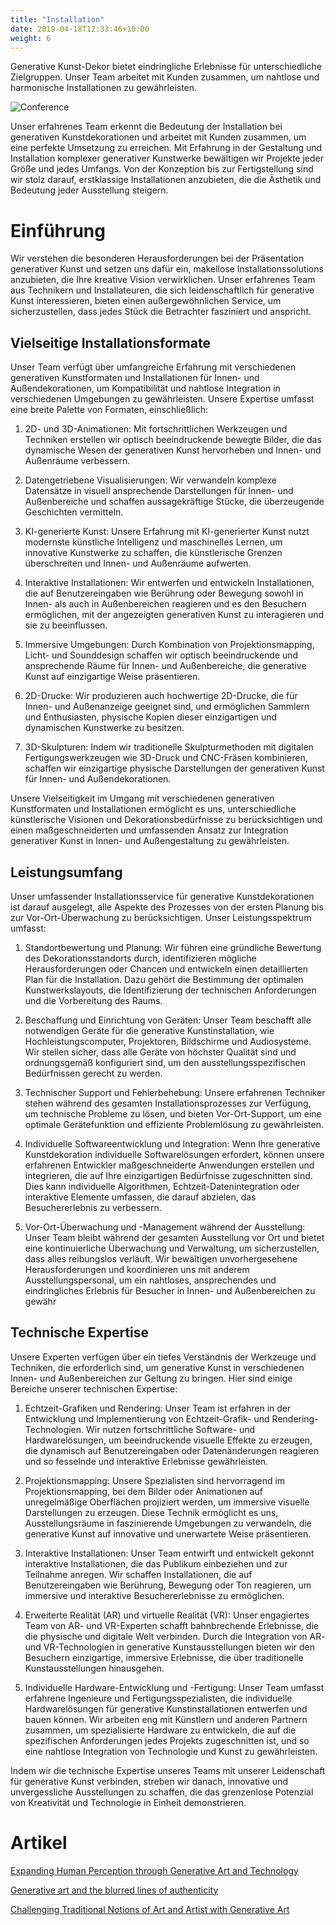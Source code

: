 ```yaml
---
title: "Installation"
date: 2019-04-18T12:33:46+10:00
weight: 6
---
```


Generative Kunst-Dekor bietet eindringliche Erlebnisse für unterschiedliche Zielgruppen. Unser Team arbeitet mit Kunden zusammen, um nahtlose und harmonische Installationen zu gewährleisten.

![Conference](/images/illustrations/conference.png)

Unser erfahrenes Team erkennt die Bedeutung der Installation bei generativen Kunstdekorationen und arbeitet mit Kunden zusammen, um eine perfekte Umsetzung zu erreichen. Mit Erfahrung in der Gestaltung und Installation komplexer generativer Kunstwerke bewältigen wir Projekte jeder Größe und jedes Umfangs. Von der Konzeption bis zur Fertigstellung sind wir stolz darauf, erstklassige Installationen anzubieten, die die Ästhetik und Bedeutung jeder Ausstellung steigern.

# Einführung

Wir verstehen die besonderen Herausforderungen bei der Präsentation generativer Kunst und setzen uns dafür ein, makellose Installationssolutions anzubieten, die Ihre kreative Vision verwirklichen. Unser erfahrenes Team aus Technikern und Installateuren, die sich leidenschaftlich für generative Kunst interessieren, bieten einen außergewöhnlichen Service, um sicherzustellen, dass jedes Stück die Betrachter fasziniert und anspricht.

## Vielseitige Installationsformate

Unser Team verfügt über umfangreiche Erfahrung mit verschiedenen generativen Kunstformaten und Installationen für Innen- und Außendekorationen, um Kompatibilität und nahtlose Integration in verschiedenen Umgebungen zu gewährleisten. Unsere Expertise umfasst eine breite Palette von Formaten, einschließlich:

1. 2D- und 3D-Animationen: Mit fortschrittlichen Werkzeugen und Techniken erstellen wir optisch beeindruckende bewegte Bilder, die das dynamische Wesen der generativen Kunst hervorheben und Innen- und Außenräume verbessern.

2. Datengetriebene Visualisierungen: Wir verwandeln komplexe Datensätze in visuell ansprechende Darstellungen für Innen- und Außenbereiche und schaffen aussagekräftige Stücke, die überzeugende Geschichten vermitteln.

3. KI-generierte Kunst: Unsere Erfahrung mit KI-generierter Kunst nutzt modernste künstliche Intelligenz und maschinelles Lernen, um innovative Kunstwerke zu schaffen, die künstlerische Grenzen überschreiten und Innen- und Außenräume aufwerten.

4. Interaktive Installationen: Wir entwerfen und entwickeln Installationen, die auf Benutzereingaben wie Berührung oder Bewegung sowohl in Innen- als auch in Außenbereichen reagieren und es den Besuchern ermöglichen, mit der angezeigten generativen Kunst zu interagieren und sie zu beeinflussen.

5. Immersive Umgebungen: Durch Kombination von Projektionsmapping, Licht- und Sounddesign schaffen wir optisch beeindruckende und ansprechende Räume für Innen- und Außenbereiche, die generative Kunst auf einzigartige Weise präsentieren.

6. 2D-Drucke: Wir produzieren auch hochwertige 2D-Drucke, die für Innen- und Außenanzeige geeignet sind, und ermöglichen Sammlern und Enthusiasten, physische Kopien dieser einzigartigen und dynamischen Kunstwerke zu besitzen.

7. 3D-Skulpturen: Indem wir traditionelle Skulpturmethoden mit digitalen Fertigungswerkzeugen wie 3D-Druck und CNC-Fräsen kombinieren, schaffen wir einzigartige physische Darstellungen der generativen Kunst für Innen- und Außendekorationen.

Unsere Vielseitigkeit im Umgang mit verschiedenen generativen Kunstformaten und Installationen ermöglicht es uns, unterschiedliche künstlerische Visionen und Dekorationsbedürfnisse zu berücksichtigen und einen maßgeschneiderten und umfassenden Ansatz zur Integration generativer Kunst in Innen- und Außengestaltung zu gewährleisten.

## Leistungsumfang

Unser umfassender Installationsservice für generative Kunstdekorationen ist darauf ausgelegt, alle Aspekte des Prozesses von der ersten Planung bis zur Vor-Ort-Überwachung zu berücksichtigen. Unser Leistungsspektrum umfasst:

1. Standortbewertung und Planung: Wir führen eine gründliche Bewertung des Dekorationsstandorts durch, identifizieren mögliche Herausforderungen oder Chancen und entwickeln einen detaillierten Plan für die Installation. Dazu gehört die Bestimmung der optimalen Kunstwerkslayouts, die Identifizierung der technischen Anforderungen und die Vorbereitung des Raums.

2. Beschaffung und Einrichtung von Geräten: Unser Team beschafft alle notwendigen Geräte für die generative Kunstinstallation, wie Hochleistungscomputer, Projektoren, Bildschirme und Audiosysteme. Wir stellen sicher, dass alle Geräte von höchster Qualität sind und ordnungsgemäß konfiguriert sind, um den ausstellungsspezifischen Bedürfnissen gerecht zu werden.

3. Technischer Support und Fehlerbehebung: Unsere erfahrenen Techniker stehen während des gesamten Installationsprozesses zur Verfügung, um technische Probleme zu lösen, und bieten Vor-Ort-Support, um eine optimale Gerätefunktion und effiziente Problemlösung zu gewährleisten.

4. Individuelle Softwareentwicklung und Integration: Wenn Ihre generative Kunstdekoration individuelle Softwarelösungen erfordert, können unsere erfahrenen Entwickler maßgeschneiderte Anwendungen erstellen und integrieren, die auf Ihre einzigartigen Bedürfnisse zugeschnitten sind. Dies kann individuelle Algorithmen, Echtzeit-Datenintegration oder interaktive Elemente umfassen, die darauf abzielen, das Besuchererlebnis zu verbessern.

5. Vor-Ort-Überwachung und -Management während der Ausstellung: Unser Team bleibt während der gesamten Ausstellung vor Ort und bietet eine kontinuierliche Überwachung und Verwaltung, um sicherzustellen, dass alles reibungslos verläuft. Wir bewältigen unvorhergesehene Herausforderungen und koordinieren uns mit anderem Ausstellungspersonal, um ein nahtloses, ansprechendes und eindringliches Erlebnis für Besucher in Innen- und Außenbereichen zu gewähr

## Technische Expertise

Unsere Experten verfügen über ein tiefes Verständnis der Werkzeuge und Techniken, die erforderlich sind, um generative Kunst in verschiedenen Innen- und Außenbereichen zur Geltung zu bringen. Hier sind einige Bereiche unserer technischen Expertise:

1. Echtzeit-Grafiken und Rendering: Unser Team ist erfahren in der Entwicklung und Implementierung von Echtzeit-Grafik- und Rendering-Technologien. Wir nutzen fortschrittliche Software- und Hardwarelösungen, um beeindruckende visuelle Effekte zu erzeugen, die dynamisch auf Benutzereingaben oder Datenänderungen reagieren und so fesselnde und interaktive Erlebnisse gewährleisten.

2. Projektionsmapping: Unsere Spezialisten sind hervorragend im Projektionsmapping, bei dem Bilder oder Animationen auf unregelmäßige Oberflächen projiziert werden, um immersive visuelle Darstellungen zu erzeugen. Diese Technik ermöglicht es uns, Ausstellungsräume in faszinierende Umgebungen zu verwandeln, die generative Kunst auf innovative und unerwartete Weise präsentieren.

3. Interaktive Installationen: Unser Team entwirft und entwickelt gekonnt interaktive Installationen, die das Publikum einbeziehen und zur Teilnahme anregen. Wir schaffen Installationen, die auf Benutzereingaben wie Berührung, Bewegung oder Ton reagieren, um immersive und interaktive Besuchererlebnisse zu ermöglichen.

4. Erweiterte Realität (AR) und virtuelle Realität (VR): Unser engagiertes Team von AR- und VR-Experten schafft bahnbrechende Erlebnisse, die die physische und digitale Welt verbinden. Durch die Integration von AR- und VR-Technologien in generative Kunstausstellungen bieten wir den Besuchern einzigartige, immersive Erlebnisse, die über traditionelle Kunstausstellungen hinausgehen.

5. Individuelle Hardware-Entwicklung und -Fertigung: Unser Team umfasst erfahrene Ingenieure und Fertigungsspezialisten, die individuelle Hardwarelösungen für generative Kunstinstallationen entwerfen und bauen können. Wir arbeiten eng mit Künstlern und anderen Partnern zusammen, um spezialisierte Hardware zu entwickeln, die auf die spezifischen Anforderungen jedes Projekts zugeschnitten ist, und so eine nahtlose Integration von Technologie und Kunst zu gewährleisten.

Indem wir die technische Expertise unseres Teams mit unserer Leidenschaft für generative Kunst verbinden, streben wir danach, innovative und unvergessliche Ausstellungen zu schaffen, die das grenzenlose Potenzial von Kreativität und Technologie in Einheit demonstrieren.

# Artikel

[Expanding Human Perception through Generative Art and Technology](https://medium.com/generatedart/expanding-human-perception-through-generative-art-and-technology-dd0338f9787d)

[Generative art and the blurred lines of authenticity](https://medium.com/generatedart/generative-art-and-the-blurred-lines-of-authenticity-80d5417d8c03)

[Challenging Traditional Notions of Art and Artist with Generative Art](https://medium.com/generatedart/challenging-traditional-notions-of-art-and-artist-with-generative-art-193811e3d406)
